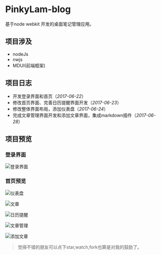 # PinkyLam-blog
基于node webkit 开发的桌面笔记管理应用。

## 项目涉及
- nodeJs
- nwjs
- MDUI(前端框架)

## 项目日志
- 开发登录界面和首页（*2017-06-22*）
- 修改首页界面、完善日历提醒界面开发（*2017-06-23*）
- 修改整体界面布局，添加仪表盘（*2017-06-24*）
- 完成文章管理界面开发和添加文章界面，集成markdown插件（*2017-06-28*）

## 项目预览

### 登录界面

![登录界面](https://github.com/handexing/PinkyLam-blog/raw/master/preview/login.png)

### 首页预览

![仪表盘](https://github.com/handexing/PinkyLam-blog/raw/master/preview/index.png)

![文章](https://github.com/handexing/PinkyLam-blog/raw/master/preview/article.png)

![日历提醒](https://github.com/handexing/PinkyLam-blog/raw/master/preview/m_calendar.png)

![文章管理](https://github.com/handexing/PinkyLam-blog/raw/master/preview/articlelist.png)

![添加文章](https://github.com/handexing/PinkyLam-blog/raw/master/preview/addArticle.png)

> 觉得不错的朋友可以点下star,watch,fork也算是对我的鼓励了。
